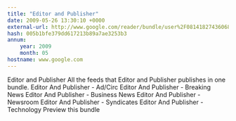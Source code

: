 ```yaml
---
title: "Editor and Publisher"
date: 2009-05-26 13:30:10 +0000
external-url: http://www.google.com/reader/bundle/user%2F08141827436068576664%2Fbundle%2FEditor%20and%20Publisher
hash: 005b1bfe379dd617213b89a7ae3253b3
annum:
    year: 2009
    month: 05
hostname: www.google.com
---
```


Editor and Publisher
All the feeds that Editor and Publisher publishes in one bundle.
Editor And Publisher - Ad/Circ Editor And Publisher - Breaking News Editor And Publisher - Business News Editor And Publisher - Newsroom Editor And Publisher - Syndicates Editor And Publisher - Technology
Preview this bundle
